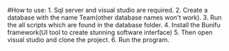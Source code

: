 #How to use:
	1. Sql server and visual studio are required.
	2. Create a database with the name Team(other database names won't work).
	3. Run the all scripts which are found in the database folder.
	4. Install the Bunifu framework(UI tool to create stunning software interface)
	5. Then open visual studio and clone the project.
  6. Run the program.
